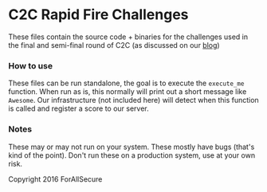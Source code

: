 # C2C Rapid Fire Challenges

These files contain the source code + binaries for the challenges used in the
final and semi-final round of C2C (as discussed on our 
[blog](https://blog.forallsecure.com/2016/05/24/live-streaming-security-games/))

### How to use
These files can be run standalone, the goal is to execute the `execute_me`
function. When run as is, this normally will print out a short message like
`Awesome`. Our infrastructure (not included here) will detect when this
function is called and register a score to our server.

### Notes
These may or may not run on your system. These mostly have bugs (that's kind of
the point). Don't run these on a production system, use at your own risk.

Copyright 2016 ForAllSecure
